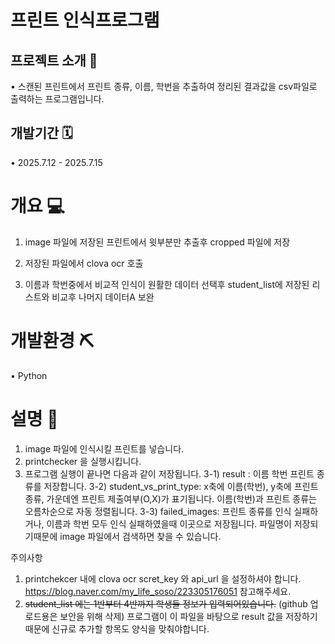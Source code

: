 # 프린트 인식프로그램 

## 프로젝트 소개 📢
• 스캔된 프린트에서 프린트 종류, 이름, 학번을 추출하여 정리된 결과값을 csv파일로 출력하는 프로그램입니다. 

## 개발기간 🗓
• 2025.7.12 - 2025.7.15

# 개요 💻

  1. image 파일에 저장된 프린트에서 윗부분만 추출후 cropped 파일에 저장
  
  2. 저장된 파일에서 clova ocr 호출
  
  3. 이름과 학번중에서 비교적 인식이 원활한 데이터 선택후 student_list에 저장된 리스트와 비교후 나머지 데이터A 보완
  

# 개발환경 ⛏
• Python

# 설명 🎫
1. image 파일에 인식시킬 프린트를 넣습니다.
2. printchecker 을 실행시킵니다.
3. 프로그램 실행이 끝나면 다음과 같이 저장됩니다.
3-1) result : 이름 학번 프린트 종류를 저장합니다.
3-2) student_vs_print_type: x축에 이름(학번), y축에 프린트 종류, 가운데엔 프린트 제출여부(O,X)가 표기됩니다. 이름(학번)과 프린트 종류는 오름차순으로 자동 정렬됩니다.
3-3) failed_images: 프린트 종류를 인식 실패하거나, 이름과 학번 모두 인식 실패하였을때 이곳으로 저장됩니다. 파일명이 저장되기때문에 image 파일에서 검색하면 찾을 수 있습니다.

주의사항
1. printchekcer 내에 clova ocr scret_key 와 api_url 을 설정하셔야 합니다.
https://blog.naver.com/my_life_soso/223305176051 참고해주세요.
2. ~~student_list 에는 1반부터 4반까지 학생들 정보가 입력되어있습니다.~~ (github 업로드용은 보안을 위해 삭제) 프로그램이 이 파일을 바탕으로 result 값을 저장하기 때문에 신규로 추가할 항목도 양식을 맞춰야합니다. 
